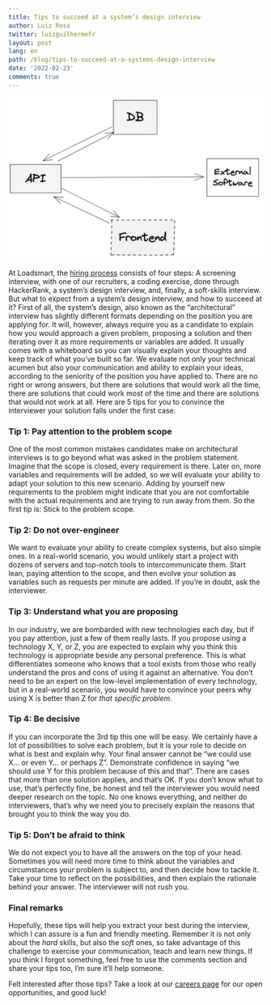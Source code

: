 ```yaml
---
title: Tips to succeed at a system’s design interview
author: Luiz Rosa
twitter: luizguilhermefr
layout: post
lang: en
path: /blog/tips-to-succeed-at-a-systems-design-interview
date: '2022-02-23'
comments: true
---
```


![cover](./cover.png)

At Loadsmart, the [hiring process](https://github.com/loadsmart/culture/blob/main/hiring/interviewing.md) consists of four steps:
A screening interview, with one of our recruiters, a coding exercise, done through HackerRank, a system’s design interview, and, finally, a soft-skills interview.
But what to expect from a system’s design interview, and how to succeed at it?
First of all, the system’s design, also known as the “architectural” interview has slightly different formats depending on the position you are applying for.
It will, however, always require you as a candidate to explain how you would approach a given problem, proposing a solution and then iterating over it as more requirements or variables are added.
It usually comes with a whiteboard so you can visually explain your thoughts and keep track of what you’ve built so far.
We evaluate not only your technical acumen but also your communication and ability to explain your ideas, according to the seniority of the position you have applied to.
There are no right or wrong answers, but there are solutions that would work all the time, there are solutions that could work most of the time and there are solutions that would not work at all.
Here are 5 tips for you to convince the interviewer your solution falls under the first case.

### Tip 1: Pay attention to the problem scope

One of the most common mistakes candidates make on architectural interviews is to go beyond what was asked in the problem statement.
Imagine that the scope is closed, every requirement is there.
Later on, more variables and requirements will be added, so we will evaluate your ability to adapt your solution to this new scenario.
Adding by yourself new requirements to the problem might indicate that you are not comfortable with the actual requirements and are trying to run away from them.
So the first tip is: Stick to the problem scope.

### Tip 2: Do not over-engineer

We want to evaluate your ability to create complex systems, but also simple ones.
In a real-world scenario, you would unlikely start a project with dozens of servers and top-notch tools to intercommunicate them.
Start lean, paying attention to the scope, and then evolve your solution as variables such as requests per minute are added.
If you’re in doubt, ask the interviewer.

### Tip 3: Understand what you are proposing

In our industry, we are bombarded with new technologies each day, but if you pay attention, just a few of them really lasts.
If you propose using a technology X, Y, or Z, you are expected to explain why you think this technology is appropriate beside any personal preference.
This is what differentiates someone who knows that a tool exists from those who really understand the pros and cons of using it against an alternative.
You don’t need to be an expert on the low-level implementation of every technology, but in a real-world scenario, you would have to convince your peers why using X is better than Z for _that specific problem_.

### Tip 4: Be decisive

If you can incorporate the 3rd tip this one will be easy.
We certainly have a lot of possibilities to solve each problem, but it is your role to decide on what is best and explain why.
Your final answer cannot be “we could use X… or even Y… or perhaps Z”.
Demonstrate confidence in saying “we should use Y for this problem because of this and that”.
There are cases that more than one solution applies, and that’s OK.
If you don’t know what to use, that’s perfectly fine, be honest and tell the interviewer you would need deeper research on the topic.
No one knows everything, and neither do interviewers, that’s why we need you to precisely explain the reasons that brought you to think the way you do.

### Tip 5: Don’t be afraid to think

We do not expect you to have all the answers on the top of your head.
Sometimes you will need more time to think about the variables and circumstances your problem is subject to, and then decide how to tackle it.
Take your time to reflect on the possibilities, and then explain the rationale behind your answer.
The interviewer will not rush you.

### Final remarks

Hopefully, these tips will help you extract your best during the interview, which I can assure is a fun and friendly meeting.
Remember it is not only about the _hard_ skills, but also the _soft_ ones, so take advantage of this challenge to exercise your communication, teach and learn new things.
If you think I forgot something, feel free to use the comments section and share your tips too, I’m sure it’ll help someone.

Felt interested after those tips?
Take a look at our [careers page](https://jobs.lever.co/loadsmart) for our open opportunities, and good luck!
